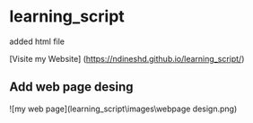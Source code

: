 # learning_script
added html file

[Visite my Website] (https://ndineshd.github.io/learning_script/)

## Add web page desing 
 ![my web page](learning_script\images\webpage design.png)